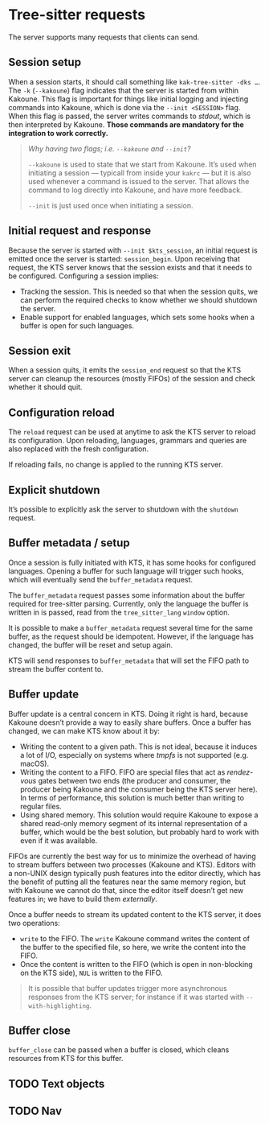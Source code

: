 # Tree-sitter requests

The server supports many requests that clients can send.

## Session setup

When a session starts, it should call something like `kak-tree-sitter -dks …`.
The `-k` (`--kakoune`) flag indicates that the server is started from within
Kakoune. This flag is important for things like initial logging and injecting
commands into Kakoune, which is done via the `--init <SESSION>` flag. When this
flag is passed, the server writes commands to _stdout_, which is then
interpreted by Kakoune. **Those commands are mandatory for the integration to
work correctly.**

> _Why having two flags; i.e. `--kakoune` and `--init`?_
>
> `--kakoune` is used to state that we start from Kakoune. It’s used when
> initiating a session — typicall from inside your `kakrc` — but it is also used
> whenever a command is issued to the server. That allows the command to log
> directly into Kakoune, and have more feedback.
>
> `--init` is just used once when initiating a session.

## Initial request and response

Because the server is started with `--init $kts_session`, an initial request
is emitted once the server is started: `session_begin`. Upon receiving that
request, the KTS server knows that the session exists and that it needs to be
configured. Configuring a session implies:

- Tracking the session. This is needed so that when the session quits, we can
  perform the required checks to know whether we should shutdown the server.
- Enable support for enabled languages, which sets some hooks when a buffer is
  open for such languages.

## Session exit

When a session quits, it emits the `session_end` request so that the KTS server
can cleanup the resources (mostly FIFOs) of the session and check whether it
should quit.

## Configuration reload

The `reload` request can be used at anytime to ask the KTS server to reload
its configuration. Upon reloading, languages, grammars and queries are also
replaced with the fresh configuration.

If reloading fails, no change is applied to the running KTS server.

## Explicit shutdown

It’s possible to explicitly ask the server to shutdown with the `shutdown`
request.

## Buffer metadata / setup

Once a session is fully initiated with KTS, it has some hooks for configured
languages. Opening a buffer for such language will trigger such hooks, which
will eventually send the `buffer_metadata` request.

The `buffer_metadata` request passes some information about the buffer required
for tree-sitter parsing. Currently, only the language the buffer is written in
is passed, read from the `tree_sitter_lang` `window` option.

It is possible to make a `buffer_metadata` request several time for the same
buffer, as the request should be idempotent. However, if the language has
changed, the buffer will be reset and setup again.

KTS will send responses to `buffer_metadata` that will set the FIFO path to
stream the buffer content to.

## Buffer update

Buffer update is a central concern in KTS. Doing it right is hard, because
Kakoune doesn’t provide a way to easily share buffers. Once a buffer has
changed, we can make KTS know about it by:

- Writing the content to a given path. This is not ideal, because it induces a
  lot of I/O, especially on systems where _tmpfs_ is not supported (e.g. macOS).
- Writing the content to a FIFO. FIFO are special files that act as
  _rendez-vous_ gates between two ends (the producer and consumer, the producer
  being Kakoune and the consumer being the KTS server here). In terms of
  performance, this solution is much better than writing to regular files.
- Using shared memory. This solution would require Kakoune to expose a shared
  read-only memory segment of its internal representation of a buffer, which
  would be the best solution, but probably hard to work with even if it was
  available.

FIFOs are currently the best way for us to minimize the overhead of having to
stream buffers between two processes (Kakoune and KTS). Editors with a non-UNIX
design typically push features into the editor directly, which has the benefit
of putting all the features near the same memory region, but with Kakoune we
cannot do that, since the editor itself doesn’t get new features in; we have to
build them _externally_.

Once a buffer needs to stream its updated content to the KTS server, it does two
operations:

- `write` to the FIFO. The `write` Kakoune command writes the content of the
  buffer to the specified file, so here, we write the content into the FIFO.
- Once the content is written to the FIFO (which is open in non-blocking on the
  KTS side), `NUL` is written to the FIFO.

> It is possible that buffer updates trigger more asynchronous responses from
> the KTS server; for instance if it was started with `--with-highlighting`.

## Buffer close

`buffer_close` can be passed when a buffer is closed, which cleans resources
from KTS for this buffer.

## TODO Text objects

## TODO Nav
